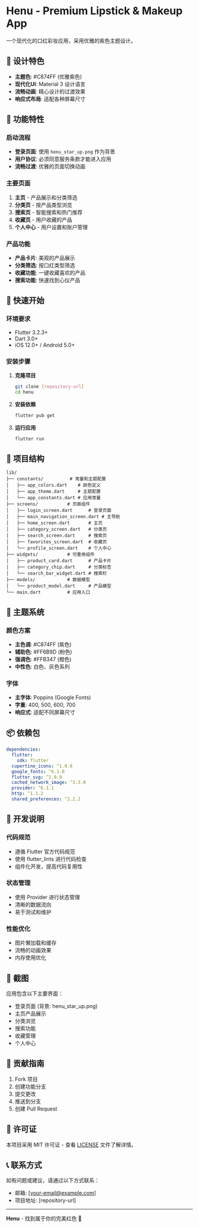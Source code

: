 # Henu - Premium Lipstick & Makeup App

一个现代化的口红彩妆应用，采用优雅的紫色主题设计。

## 🎨 设计特色

- **主题色**: #C874FF (优雅紫色)
- **现代化UI**: Material 3 设计语言
- **流畅动画**: 精心设计的过渡效果
- **响应式布局**: 适配各种屏幕尺寸

## 📱 功能特性

### 启动流程
- **登录页面**: 使用 `henu_star_up.png` 作为背景
- **用户协议**: 必须同意服务条款才能进入应用
- **流畅过渡**: 优雅的页面切换动画

### 主要页面
1. **主页** - 产品展示和分类筛选
2. **分类页** - 按产品类型浏览
3. **搜索页** - 智能搜索和热门推荐
4. **收藏页** - 用户收藏的产品
5. **个人中心** - 用户设置和账户管理

### 产品功能
- **产品卡片**: 美观的产品展示
- **分类筛选**: 按口红类型筛选
- **收藏功能**: 一键收藏喜欢的产品
- **搜索功能**: 快速找到心仪产品

## 🚀 快速开始

### 环境要求
- Flutter 3.2.3+
- Dart 3.0+
- iOS 12.0+ / Android 5.0+

### 安装步骤

1. **克隆项目**
   ```bash
   git clone [repository-url]
   cd henu
   ```

2. **安装依赖**
   ```bash
   flutter pub get
   ```

3. **运行应用**
   ```bash
   flutter run
   ```

## 📁 项目结构

```
lib/
├── constants/          # 常量和主题配置
│   ├── app_colors.dart    # 颜色定义
│   ├── app_theme.dart     # 主题配置
│   └── app_constants.dart # 应用常量
├── screens/           # 页面组件
│   ├── login_screen.dart      # 登录页面
│   ├── main_navigation_screen.dart # 主导航
│   ├── home_screen.dart       # 主页
│   ├── category_screen.dart   # 分类页
│   ├── search_screen.dart     # 搜索页
│   ├── favorites_screen.dart  # 收藏页
│   └── profile_screen.dart    # 个人中心
├── widgets/           # 可重用组件
│   ├── product_card.dart      # 产品卡片
│   ├── category_chip.dart     # 分类标签
│   └── search_bar_widget.dart # 搜索栏
├── models/            # 数据模型
│   └── product_model.dart     # 产品模型
└── main.dart          # 应用入口
```

## 🎨 主题系统

### 颜色方案
- **主色调**: #C874FF (紫色)
- **辅助色**: #FF6B9D (粉色)
- **强调色**: #FFB347 (橙色)
- **中性色**: 白色、灰色系列

### 字体
- **主字体**: Poppins (Google Fonts)
- **字重**: 400, 500, 600, 700
- **响应式**: 适配不同屏幕尺寸

## 📦 依赖包

```yaml
dependencies:
  flutter:
    sdk: flutter
  cupertino_icons: ^1.0.8
  google_fonts: ^6.1.0
  flutter_svg: ^2.0.9
  cached_network_image: ^3.3.0
  provider: ^6.1.1
  http: ^1.1.2
  shared_preferences: ^2.2.2
```

## 🔧 开发说明

### 代码规范
- 遵循 Flutter 官方代码规范
- 使用 flutter_lints 进行代码检查
- 组件化开发，提高代码复用性

### 状态管理
- 使用 Provider 进行状态管理
- 清晰的数据流向
- 易于测试和维护

### 性能优化
- 图片懒加载和缓存
- 流畅的动画效果
- 内存使用优化

## 📸 截图

应用包含以下主要界面：
- 登录页面 (背景: henu_star_up.png)
- 主页产品展示
- 分类浏览
- 搜索功能
- 收藏管理
- 个人中心

## 🤝 贡献指南

1. Fork 项目
2. 创建功能分支
3. 提交更改
4. 推送到分支
5. 创建 Pull Request

## 📄 许可证

本项目采用 MIT 许可证 - 查看 [LICENSE](LICENSE) 文件了解详情。

## 📞 联系方式

如有问题或建议，请通过以下方式联系：
- 邮箱: [your-email@example.com]
- 项目地址: [repository-url]

---

**Henu** - 找到属于你的完美红色 💄
